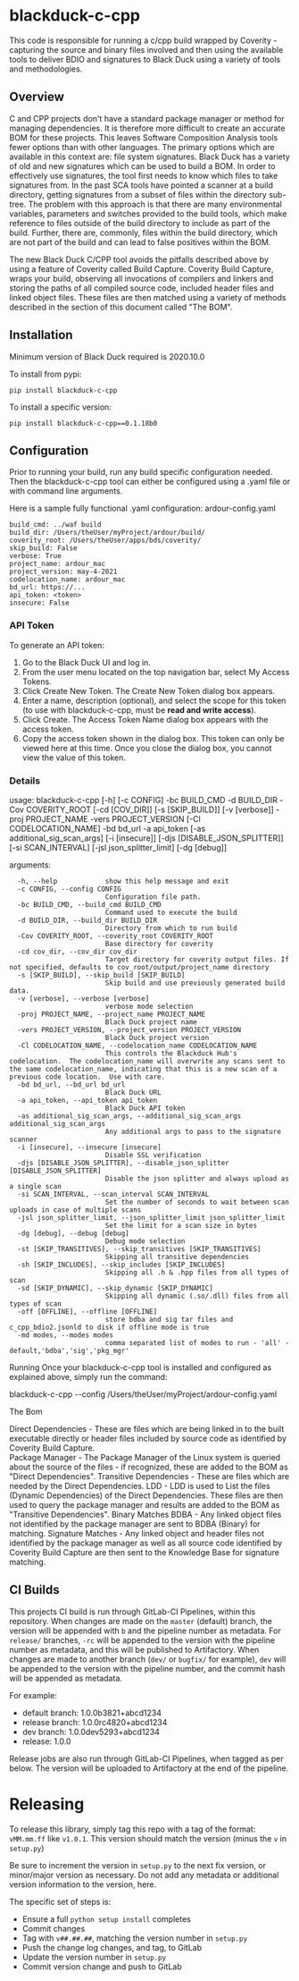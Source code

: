 # blackduck-c-cpp

This code is responsible for running a c/cpp build wrapped by Coverity - capturing the source and binary files involved and then using the available tools to deliver BDIO and signatures to Black Duck using a variety of tools and methodologies.

## Overview
C and CPP projects don't have a standard package manager or method for managing dependencies.  It is therefore more difficult to create an accurate BOM for these projects.  This leaves Software Composition Analysis tools fewer options than with other languages.  The primary options which are available in this context are: file system signatures.  Black Duck has a variety of old and new signatures which can be used to build a BOM.  In order to effectively use signatures, the tool first needs to know which files to take signatures from.  In the past SCA tools have pointed a scanner at a build directory, getting signatures from a subset of files within the directory sub-tree.  The problem with this approach is that there are many environmental variables, parameters and switches provided to the build tools, which make reference to files outside of the build directory to include as part of the build.  Further, there are, commonly, files within the build directory, which are not part of the build and can lead to false positives within the BOM. 

The new Black Duck C/CPP tool avoids the pitfalls described above by using a feature of Coverity called Build Capture.  Coverity Build Capture, wraps your build, observing all invocations of compilers and linkers and storing the paths of all compiled source code, included header files and linked object files.  These files are then matched using a variety of methods described in the section of this document called "The BOM".

## Installation
Minimum version of Black Duck required is 2020.10.0

To install from pypi:
```
pip install blackduck-c-cpp
```

To install a specific version:
```
pip install blackduck-c-cpp==0.1.18b0
```

## Configuration
Prior to running your build, run any build specific configuration needed.  Then the blackduck-c-cpp tool can either be configured using a .yaml file or with command line arguments.

Here is a sample fully functional .yaml configuration: ardour-config.yaml

```
build_cmd: ../waf build
build_dir: /Users/theUser/myProject/ardour/build/
coverity_root: /Users/theUser/apps/bds/coverity/
skip_build: False
verbose: True
project_name: ardour_mac
project_version: may-4-2021
codelocation_name: ardour_mac
bd_url: https://...
api_token: <token>
insecure: False
```

### API Token
To generate an API token:

1. Go to the Black Duck UI and log in.
2. From the user menu located on the top navigation bar, select My Access Tokens. 
3. Click Create New Token. The Create New Token dialog box appears. 
4. Enter a name, description (optional), and select the scope for this token (to use with blackduck-c-cpp, must be **read and write access**). 
5. Click Create. The Access Token Name dialog box appears with the access token.
6. Copy the access token shown in the dialog box. This token can only be viewed here at this time. Once you close the dialog box, you cannot view the value of this token.


### Details

usage: blackduck-c-cpp [-h] [-c CONFIG] -bc BUILD_CMD -d BUILD_DIR -Cov COVERITY_ROOT [-cd [COV_DIR]] [-s [SKIP_BUILD]] [-v [verbose]] -proj PROJECT_NAME -vers PROJECT_VERSION [-Cl CODELOCATION_NAME] -bd bd_url -a 
api_token [-as additional_sig_scan_args] [-i [insecure]] [-djs [DISABLE_JSON_SPLITTER]] [-si SCAN_INTERVAL] [-jsl json_splitter_limit] [-dg [debug]]


arguments:
```
  -h, --help            show this help message and exit
  -c CONFIG, --config CONFIG
                        Configuration file path.
  -bc BUILD_CMD, --build_cmd BUILD_CMD
                        Command used to execute the build
  -d BUILD_DIR, --build_dir BUILD_DIR
                        Directory from which to run build
  -Cov COVERITY_ROOT, --coverity_root COVERITY_ROOT
                        Base directory for coverity 
  -cd cov_dir, --cov_dir cov_dir
                        Target directory for coverity output files. If not specified, defaults to cov_root/output/project_name directory  
  -s [SKIP_BUILD], --skip_build [SKIP_BUILD]
                        Skip build and use previously generated build data.
  -v [verbose], --verbose [verbose]
                        verbose mode selection
  -proj PROJECT_NAME, --project_name PROJECT_NAME
                        Black Duck project name
  -vers PROJECT_VERSION, --project_version PROJECT_VERSION
                        Black Duck project version
  -Cl CODELOCATION_NAME, --codelocation_name CODELOCATION_NAME
                        This controls the Blackduck Hub's codelocation.  The codelocation_name will overwrite any scans sent to the same codelocation_name, indicating that this is a new scan of a previous code location.  Use with care.
  -bd bd_url, --bd_url bd_url
                        Black Duck URL
  -a api_token, --api_token api_token
                        Black Duck API token
  -as additional_sig_scan_args, --additional_sig_scan_args additional_sig_scan_args
                        Any additional args to pass to the signature scanner
  -i [insecure], --insecure [insecure]
                        Disable SSL verification
  -djs [DISABLE_JSON_SPLITTER], --disable_json_splitter [DISABLE_JSON_SPLITTER]
                        Disable the json splitter and always upload as a single scan
  -si SCAN_INTERVAL, --scan_interval SCAN_INTERVAL
                        Set the number of seconds to wait between scan uploads in case of multiple scans
  -jsl json_splitter_limit, --json_splitter_limit json_splitter_limit
                        Set the limit for a scan size in bytes
  -dg [debug], --debug [debug]
                        Debug mode selection
  -st [SKIP_TRANSITIVES], --skip_transitives [SKIP_TRANSITIVES]
                        Skipping all transitive dependencies
  -sh [SKIP_INCLUDES], --skip_includes [SKIP_INCLUDES]
                        Skipping all .h & .hpp files from all types of scan
  -sd [SKIP_DYNAMIC], --skip_dynamic [SKIP_DYNAMIC]
                        Skipping all dynamic (.so/.dll) files from all types of scan
  -off [OFFLINE], --offline [OFFLINE]
                        store bdba and sig tar files and c_cpp_bdio2.jsonld to disk if offline mode is true
  -md modes, --modes modes
                        comma separated list of modes to run - 'all' - default,'bdba','sig','pkg_mgr'
```

Running
Once your blackduck-c-cpp tool is installed and configured as explained above, simply run the command:

blackduck-c-cpp --config /Users/theUser/myProject/ardour-config.yaml

The Bom

Direct Dependencies - These are files which are being linked in to the built executable directly or header files included by source code as identified by Coverity Build Capture.  
Package Manager - The Package Manager of the Linux system is queried about the source of the files - if recognized, these are added to the BOM as "Direct Dependencies".
Transitive Dependencies - These are files which are needed by the Direct Dependencies.
LDD - LDD is used to List the files (Dynamic Dependencies) of the Direct Dependencies.  These files are then used to query the package manager and results are added to the BOM as "Transitive Dependencies".
Binary Matches
BDBA - Any linked object files not identified by the package manager are sent to BDBA (Binary) for matching.
Signature Matches - Any linked object and header files not identified by the package manager as well as all source code identified by Coverity Build Capture are then sent to the Knowledge Base for signature matching.

## CI Builds

This projects CI build is run through GitLab-CI Pipelines, within this repository.  When changes are made on the `master` (default) branch, the version will be appended with `b` and the pipeline number as metadata.  For `release/` branches, `-rc` will be appended to the version with the pipeline number as metadata, and this will be published to Artifactory.  When changes are made to another branch (`dev/` or `bugfix/` for example), `dev` will be appended to the version with the pipeline number, and the commit hash will be appended as metadata.

For example:
* default branch: 1.0.0b3821+abcd1234
* release branch: 1.0.0rc4820+abcd1234
* dev branch: 1.0.0dev5293+abcd1234
* release: 1.0.0

Release jobs are also run through GitLab-CI Pipelines, when tagged as per below.  The version will be uploaded to Artifactory at the end of the pipeline.

# Releasing

To release this library, simply tag this repo with a tag of the format: `vMM.mm.ff` like `v1.0.1`.  This version should match the version (minus the `v` in `setup.py`)

Be sure to increment the version in `setup.py` to the next fix version, or minor/major version as necessary.  Do not add any metadata or additional version information to the version, here.

The specific set of steps is:

- Ensure a full `python setup install` completes
- Commit changes
- Tag with `v##.##.##`, matching the version number in `setup.py`
- Push the change log changes, and tag, to GitLab
- Update the version number in `setup.py`
- Commit version change and push to GitLab

